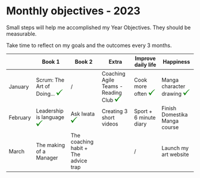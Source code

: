 # Monthly objectives - 2023

Small steps will help me accomplished my Year Objectives. 
They should be measurable.

Take time to reflect on my goals and the outcomes every 3 months.

|        | Book 1     | Book 2                | Extra     |Improve daily life         | Happiness                 |
|---------------------|--------------------------|--------------------------|----------------|-------------------------------|---------------------------|
 January             | Scrum: The Art of Doing... ![](../img/v.png) | / | Coaching Agile Teams - Reading Club ![](../img/v.png) | Cook more often ![](../img/v.png)| Manga character drawing  ![](../img/v.png) |
  February            | Leadership is language ![](../img/v.png) | Ask Iwata ![](../img/v.png) | Creating 3 short videos | Sport + 6 minute diary | Finish Domestika Manga course |
  March            | The making of a Manager | The coaching habit + The advice trap  |  |  / | Launch my art website |
